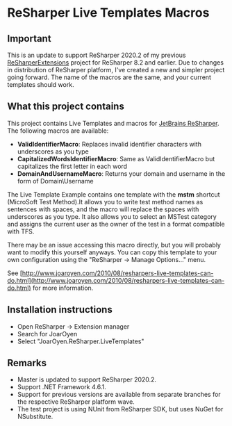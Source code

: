 ReSharper Live Templates Macros
===============================

Important
---------

This is an update to support ReSharper 2020.2 of my previous [ReSharperExtensions](https://github.com/joaroyen/ReSharperExtensions) project for ReSharper 8.2 and earlier. Due to changes in distribution of ReSharper platform, I've created a new and simpler project going forward. The name of the macros are the same, and your current templates should work.

What this project contains
--------------------------

This project contains Live Templates and macros for [JetBrains ReSharper](http://www.jetbrains.com/resharper/). The following macros are available:

* **ValidIdentifierMacro**: Replaces invalid identifier characters with underscores as you type
* **CapitalizedWordsIdentifierMacro**: Same as ValidIdentifierMacro but capitalizes the first letter in each word 
* **DomainAndUsernameMacro**: Returns your domain and username in the form of Domain\Username

The Live Template Example contains one template with the **mstm** shortcut (MicroSoft Test Method).It allows
you to write test method names as sentences with spaces, and the macro will replace the spaces with underscores as you
type. It also allows you to select an MSTest category and assigns the current user as the owner of the test in a format
compatible with TFS.

There may be an issue accessing this macro directly, but you will probably want to modify this yourself anyways. You can copy this template to your own configuration using the "ReSharper -> Manage Options..." menu.

See [http://www.joaroyen.com/2010/08/resharpers-live-templates-can-do.html](http://www.joaroyen.com/2010/08/resharpers-live-templates-can-do.html) for more information.

Installation instructions
-------------------------

* Open ReSharper -> Extension manager
* Search for JoarOyen
* Select "JoarOyen.ReSharper.LiveTemplates"


Remarks
-------

* Master is updated to support ReSharper 2020.2.
* Support .NET Framework 4.6.1. 
* Support for previous versions are available from separate branches for the respective ReSharper platform wave.
* The test project is using NUnit from ReSharper SDK, but uses NuGet for NSubstitute.
